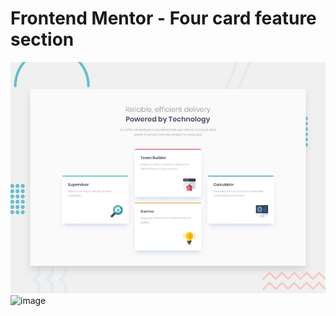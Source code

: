 # Frontend Mentor - Four card feature section

![Design preview for the Four card feature section coding challenge](./design/desktop-preview.jpg)
![image](https://github.com/irene-panis/fem-fourcards/assets/65985104/446597ab-61e1-4cc8-ba81-e9e52bede299)


